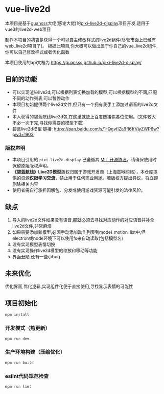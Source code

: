 # vue-live2d

本项目是基于[guansss](https://github.com/guansss)大佬(感谢大佬)的[pixi-live2d-display](https://github.com/guansss/pixi-live2d-display)项目开发,适用于vue3的live2d-web项目

制作本项目的初衷是获得一个可以自主修改样式的live2d组件(尽管市面上已经有web_live2d项目了)。 根据此项目,你大概可以做出属于你自己的vue_live2d组件,你可以自己修改样式或者优化函数

本项目使用的api文档为 https://guansss.github.io/pixi-live2d-display/

## 目前的功能

- 可以实现渲染live2d;可以根据列表切换加载的模型;可以根据模型的不同,匹配不同的动作列表;可以暂停动作
- 本项目初始提供两个live2d文件,但只有一个拥有我手工添加过语音的live2d文件
- 本人获得的碧蓝航线live2d包,在这里就放上百度链接供各位使用。(文件较大不必一次下完,寻找你需要的模型下载)
- 碧蓝live2d模型 链接: https://pan.baidu.com/s/1-QgvflZa9fl6ffVjyZWP6w?pwd=1903

### 版权声明

- 本项目引用的 `pixi-live2d-display` 已遵循其 [MIT 开源协议](https://github.com/guansss/pixi-live2d-display/blob/main/LICENSE)，请确保使用时保留原始版权声明。
- **《碧蓝航线》Live2D模型**版权归属于游戏开发商（上海蛮啾网络），本仓库提供的资源**仅限学习交流**，禁止用于任何商业用途。若版权方提出异议，将立即删除相关内容
- 使用者需自行承担因解包、分发或使用游戏资源可能引发的法律风险。

## 缺点

1. 导入的live2d文件如果没有语音,那就必须去寻找对应动作的对应语音并补全live2d文件,非常麻烦
2. 如果需要添加新模型,必须手动添加动作列表到model_motion_list中,但electron或node环境下可以使用fs来自动读取(包括模型名)
3. 没有实现模型表情切换
4. 没有实现操作live2d模型的缩放和移动等功能
5. 界面丑陋,还有一些小bug

## 未来优化

优化界面,优化逻辑,实现组件化便于直接使用,寻找显示表情的可能性

## 项目初始化

```sh
npm install
```

### 开发模式（热更新）

```sh
npm run dev
```

### 生产环境构建（压缩优化）

```sh
npm run build
```

### eslint代码规范检查

```sh
npm run lint
```
